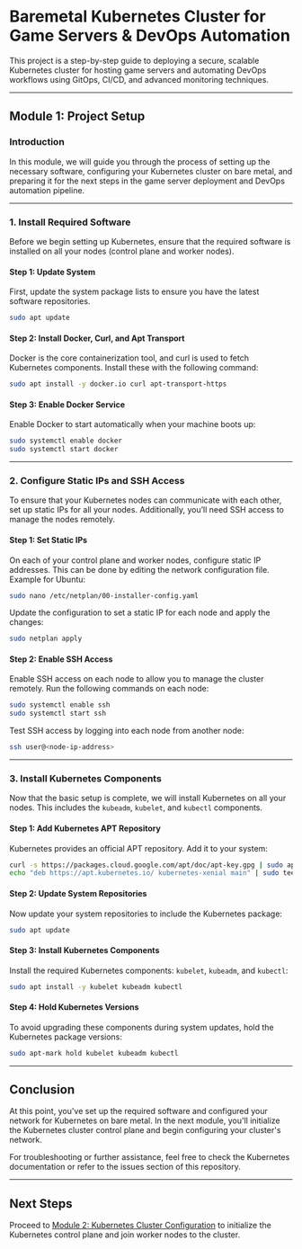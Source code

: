 # Baremetal Kubernetes Cluster for Game Servers & DevOps Automation

This project is a step-by-step guide to deploying a secure, scalable Kubernetes cluster for hosting game servers and automating DevOps workflows using GitOps, CI/CD, and advanced monitoring techniques.

---
 
## **Module 1: Project Setup**           
 
### Introduction

In this module, we will guide you through the process of setting up the necessary software, configuring your Kubernetes cluster on bare metal, and preparing it for the next steps in the game server deployment and DevOps automation pipeline.

---
 
### 1. Install Required Software

Before we begin setting up Kubernetes, ensure that the required software is installed on all your nodes (control plane and worker nodes).

#### Step 1: Update System

First, update the system package lists to ensure you have the latest software repositories. 

```bash
sudo apt update
```

#### Step 2: Install Docker, Curl, and Apt Transport

Docker is the core containerization tool, and curl is used to fetch Kubernetes components. Install these with the following command:

```bash
sudo apt install -y docker.io curl apt-transport-https
```

#### Step 3: Enable Docker Service

Enable Docker to start automatically when your machine boots up:

```bash
sudo systemctl enable docker
sudo systemctl start docker
```

---

### 2. Configure Static IPs and SSH Access

To ensure that your Kubernetes nodes can communicate with each other, set up static IPs for all your nodes. Additionally, you’ll need SSH access to manage the nodes remotely.

#### Step 1: Set Static IPs

On each of your control plane and worker nodes, configure static IP addresses. This can be done by editing the network configuration file. Example for Ubuntu:

```bash
sudo nano /etc/netplan/00-installer-config.yaml
```

Update the configuration to set a static IP for each node and apply the changes:

```bash
sudo netplan apply
```

#### Step 2: Enable SSH Access

Enable SSH access on each node to allow you to manage the cluster remotely. Run the following commands on each node:

```bash
sudo systemctl enable ssh
sudo systemctl start ssh
```

Test SSH access by logging into each node from another node:

```bash
ssh user@<node-ip-address>
```

---

### 3. Install Kubernetes Components

Now that the basic setup is complete, we will install Kubernetes on all your nodes. This includes the `kubeadm`, `kubelet`, and `kubectl` components.

#### Step 1: Add Kubernetes APT Repository

Kubernetes provides an official APT repository. Add it to your system:

```bash
curl -s https://packages.cloud.google.com/apt/doc/apt-key.gpg | sudo apt-key add -
echo "deb https://apt.kubernetes.io/ kubernetes-xenial main" | sudo tee -a /etc/apt/sources.list.d/kubernetes.list
```

#### Step 2: Update System Repositories

Now update your system repositories to include the Kubernetes package:

```bash
sudo apt update
```

#### Step 3: Install Kubernetes Components

Install the required Kubernetes components: `kubelet`, `kubeadm`, and `kubectl`:

```bash
sudo apt install -y kubelet kubeadm kubectl
```

#### Step 4: Hold Kubernetes Versions

To avoid upgrading these components during system updates, hold the Kubernetes package versions:

```bash
sudo apt-mark hold kubelet kubeadm kubectl
```

---

## Conclusion

At this point, you've set up the required software and configured your network for Kubernetes on bare metal. In the next module, you'll initialize the Kubernetes cluster control plane and begin configuring your cluster's network.

For troubleshooting or further assistance, feel free to check the Kubernetes documentation or refer to the issues section of this repository.

---

## Next Steps

Proceed to [Module 2: Kubernetes Cluster Configuration](#module-2-kubernetes-cluster-configuration) to initialize the Kubernetes control plane and join worker nodes to the cluster.

